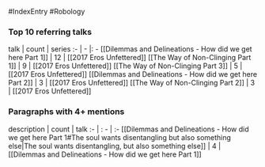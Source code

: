#IndexEntry #Robology

### Top 10 referring talks
talk | count | series
:- | - |: -
[[Dilemmas and Delineations - How did we get here Part 1]] | 12 | [[2017 Eros Unfettered]]
[[The Way of Non-Clinging Part 1]] | 9 | [[2017 Eros Unfettered]]
[[The Way of Non-Clinging Part 3]] | 5 | [[2017 Eros Unfettered]]
[[Dilemmas and Delineations - How did we get here Part 2]] | 3 | [[2017 Eros Unfettered]]
[[The Way of Non-Clinging Part 2]] | 3 | [[2017 Eros Unfettered]]

### Paragraphs with 4+ mentions
description | count | talk
:- | : - | :-
[[Dilemmas and Delineations - How did we get here Part 1#The soul wants disentangling but also something else\|The soul wants disentangling, but also something else]] | 4 | [[Dilemmas and Delineations - How did we get here Part 1]]


